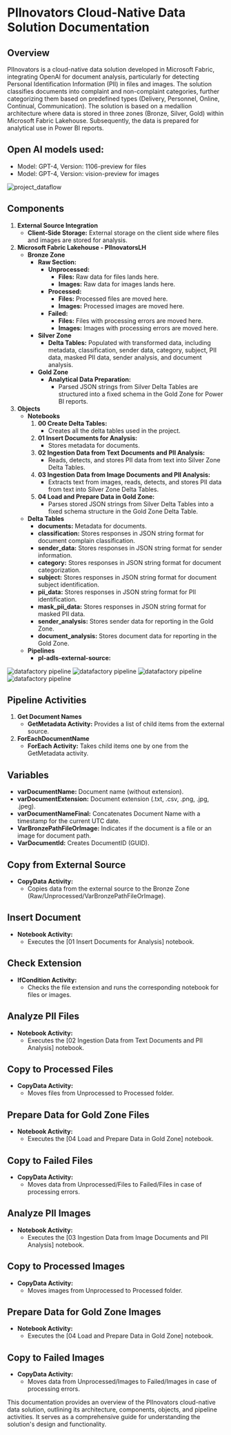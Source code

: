 <!DOCTYPE html>
<html>

<body>
<h1>PIInovators Cloud-Native Data Solution Documentation</h1>    
<h2>Overview</h2>

<p>PIInovators is a cloud-native data solution developed in Microsoft Fabric, integrating OpenAI for document analysis, particularly for detecting Personal Identification Information (PII) in files and images. The solution classifies documents into complaint and non-complaint categories, further categorizing them based on predefined types (Delivery, Personnel, Online, Continual, Communication). The solution is based on a medallion architecture where data is stored in three zones (Bronze, Silver, Gold) within Microsoft Fabric Lakehouse. Subsequently, the data is prepared for analytical use in Power BI reports.</p>

<h2>Open AI models used:</h2>

<ul>
    <li>Model: GPT-4, Version: 1106-preview for files</li>
    <li>Model: GPT-4, Version: vision-preview for images</li>
</ul>

![project_dataflow](images/project_dataflow.png "Project dataflow")

<h2>Components</h2>

<ol>
    <li><strong>External Source Integration</strong>
        <ul>
            <li><strong>Client-Side Storage:</strong> External storage on the client side where files and images are stored for analysis.</li>
        </ul>
    </li>
    <li><strong>Microsoft Fabric Lakehouse - PIInovatorsLH</strong>
        <ul>
            <li><strong>Bronze Zone</strong>
                <ul>
                    <li><strong>Raw Section:</strong>
                        <ul>
                            <li><strong>Unprocessed:</strong>
                                <ul>
                                    <li><strong>Files:</strong> Raw data for files lands here.</li>
                                    <li><strong>Images:</strong> Raw data for images lands here.</li>
                                </ul>
                            </li>
                            <li><strong>Processed:</strong>
                                <ul>
                                    <li><strong>Files:</strong> Processed files are moved here.</li>
                                    <li><strong>Images:</strong> Processed images are moved here.</li>
                                </ul>
                            </li>
                            <li><strong>Failed:</strong>
                                <ul>
                                    <li><strong>Files:</strong> Files with processing errors are moved here.</li>
                                    <li><strong>Images:</strong> Images with processing errors are moved here.</li>
                                </ul>
                            </li>
                        </ul>
                    </li>
                    <li><strong>Silver Zone</strong>
                        <ul>
                            <li><strong>Delta Tables:</strong> Populated with transformed data, including metadata, classification, sender data, category, subject, PII data, masked PII data, sender analysis, and document analysis.</li>
                        </ul>
                    </li>
                    <li><strong>Gold Zone</strong>
                        <ul>
                            <li><strong>Analytical Data Preparation:</strong>
                                <ul>
                                    <li>Parsed JSON strings from Silver Delta Tables are structured into a fixed schema in the Gold Zone for Power BI reports.</li>
                                </ul>
                            </li>
                        </ul>
                    </li>
                </ul>
            </li>
        </ul>
    </li>
    <li><strong>Objects</strong>
        <ul>
            <li><strong>Notebooks</strong>
                <ol>
                    <li><strong>00 Create Delta Tables:</strong>
                        <ul>
                            <li>Creates all the delta tables used in the project.</li>
                        </ul>
                    </li>
                    <li><strong>01 Insert Documents for Analysis:</strong>
                        <ul>
                            <li>Stores metadata for documents.</li>
                        </ul>
                    </li>
                    <li><strong>02 Ingestion Data from Text Documents and PII Analysis:</strong>
                        <ul>
                            <li>Reads, detects, and stores PII data from text into Silver Zone Delta Tables.</li>
                        </ul>
                    </li>
                    <li><strong>03 Ingestion Data from Image Documents and PII Analysis:</strong>
                        <ul>
                            <li>Extracts text from images, reads, detects, and stores PII data from text into Silver Zone Delta Tables.</li>
                        </ul>
                    </li>
                    <li><strong>04 Load and Prepare Data in Gold Zone:</strong>
                        <ul>
                            <li>Parses stored JSON strings from Silver Delta Tables into a fixed schema structure in the Gold Zone Delta Table.</li>
                        </ul>
                    </li>
                </ol>
            </li>
            <li><strong>Delta Tables</strong>
                <ul>
                    <li><strong>documents:</strong> Metadata for documents.</li>
                    <li><strong>classification:</strong> Stores responses in JSON string format for document complain classification.</li>
                    <li><strong>sender_data:</strong> Stores responses in JSON string format for sender information.</li>
                    <li><strong>category:</strong> Stores responses in JSON string format for document categorization.</li>
                    <li><strong>subject:</strong> Stores responses in JSON string format for document subject identification.</li>
                    <li><strong>pii_data:</strong> Stores responses in JSON string format for PII identification.</li>
                    <li><strong>mask_pii_data:</strong> Stores responses in JSON string format for masked PII data.</li>
                    <li><strong>sender_analysis:</strong> Stores sender data for reporting in the Gold Zone.</li>
                    <li><strong>document_analysis:</strong> Stores document data for reporting in the Gold Zone.</li>
                </ul>
            </li>
            <li><strong>Pipelines</strong>
                <ul>
                    <li><strong>pl-adls-external-source:</strong></li>
                </ul>
            </li>
        </ul>
    </li>
</ol>

![datafactory pipeline](images/pipeline1.png "Datafactory pipeline")
![datafactory pipeline](images/pipeline2.png "Datafactory pipeline")
![datafactory pipeline](images/pipeline3.png "Datafactory pipeline")
![datafactory pipeline](images/pipeline4.png "Datafactory pipeline")
<h2>Pipeline Activities</h2>

<ol>
    <li><strong>Get Document Names</strong>
        <ul>
            <li><strong>GetMetadata Activity:</strong> Provides a list of child items from the external source.</li>
        </ul>
    </li>
    <li><strong>ForEachDocumentName</strong>
        <ul>
            <li><strong>ForEach Activity:</strong> Takes child items one by one from the GetMetadata activity.</li>
        </ul>
    </li>
</ol>

<h2>Variables</h2>

<ul>
    <li><strong>varDocumentName:</strong> Document name (without extension).</li>
    <li><strong>varDocumentExtension:</strong> Document extension (.txt, .csv, .png, .jpg, .jpeg).</li>
    <li><strong>varDocumentNameFinal:</strong> Concatenates Document Name with a timestamp for the current UTC date.</li>
    <li><strong>VarBronzePathFileOrImage:</strong> Indicates if the document is a file or an image for document path.</li>
    <li><strong>VarDocumentId:</strong> Creates DocumentID (GUID).</li>
</ul>

<h2>Copy from External Source</h2>

<ul>
    <li><strong>CopyData Activity:</strong>
        <ul>
            <li>Copies data from the external source to the Bronze Zone (Raw/Unprocessed/VarBronzePathFileOrImage).</li>
        </ul>
    </li>
</ul>

<h2>Insert Document</h2>

<ul>
    <li><strong>Notebook Activity:</strong>
        <ul>
            <li>Executes the [01 Insert Documents for Analysis] notebook.</li>
        </ul>
    </li>
</ul>

<h2>Check Extension</h2>

<ul>
    <li><strong>IfCondition Activity:</strong>
        <ul>
            <li>Checks the file extension and runs the corresponding notebook for files or images.</li>
        </ul>
    </li>
</ul>

<h2>Analyze PII Files</h2>

<ul>
    <li><strong>Notebook Activity:</strong>
        <ul>
            <li>Executes the [02 Ingestion Data from Text Documents and PII Analysis] notebook.</li>
        </ul>
    </li>
</ul>

<h2>Copy to Processed Files</h2>

<ul>
    <li><strong>CopyData Activity:</strong>
        <ul>
            <li>Moves files from Unprocessed to Processed folder.</li>
        </ul>
    </li>
</ul>

<h2>Prepare Data for Gold Zone Files</h2>

<ul>
    <li><strong>Notebook Activity:</strong>
        <ul>
            <li>Executes the [04 Load and Prepare Data in Gold Zone] notebook.</li>
        </ul>
    </li>
</ul>

<h2>Copy to Failed Files</h2>

<ul>
    <li><strong>CopyData Activity:</strong>
        <ul>
            <li>Moves data from Unprocessed/Files to Failed/Files in case of processing errors.</li>
        </ul>
    </li>
</ul>

<h2>Analyze PII Images</h2>

<ul>
    <li><strong>Notebook Activity:</strong>
        <ul>
            <li>Executes the [03 Ingestion Data from Image Documents and PII Analysis] notebook.</li>
        </ul>
    </li>
</ul>

<h2>Copy to Processed Images</h2>

<ul>
    <li><strong>CopyData Activity:</strong>
        <ul>
            <li>Moves images from Unprocessed to Processed folder.</li>
        </ul>
    </li>
</ul>

<h2>Prepare Data for Gold Zone Images</h2>

<ul>
    <li><strong>Notebook Activity:</strong>
        <ul>
            <li>Executes the [04 Load and Prepare Data in Gold Zone] notebook.</li>
        </ul>
    </li>
</ul>

<h2>Copy to Failed Images</h2>

<ul>
    <li><strong>CopyData Activity:</strong>
        <ul>
            <li>Moves data from Unprocessed/Images to Failed/Images in case of processing errors.</li>
        </ul>
    </li>
</ul>

<p>This documentation provides an overview of the PIInovators cloud-native data solution, outlining its architecture, components, objects, and pipeline activities. It serves as a comprehensive guide for understanding the solution's design and functionality.</p>

<ul>
